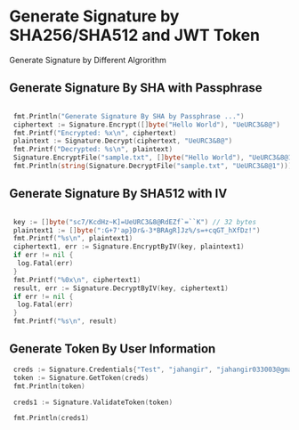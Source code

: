 # Generate Signature by SHA256/SHA512 and JWT Token
Generate Signature by Different Algrorithm

## Generate Signature By SHA with Passphrase
```GO

 fmt.Println("Generate Signature By SHA by Passphrase ...")
 ciphertext := Signature.Encrypt([]byte("Hello World"), "UeURC3&8@")
 fmt.Printf("Encrypted: %x\n", ciphertext)
 plaintext := Signature.Decrypt(ciphertext, "UeURC3&8@")
 fmt.Printf("Decrypted: %s\n", plaintext)
 Signature.EncryptFile("sample.txt", []byte("Hello World"), "UeURC3&8@1")
 fmt.Println(string(Signature.DecryptFile("sample.txt", "UeURC3&8@1")))

```

## Generate Signature By SHA512 with IV
```GO

 key := []byte("sc7/KcdHz~K]=UeURC3&8@RdEZf`=``K") // 32 bytes
 plaintext1 := []byte(":G+7'ap}Dr&-3*BRAgR]Jz%/s=+cqGT_hXfDz!")
 fmt.Printf("%s\n", plaintext1)
 ciphertext1, err := Signature.EncryptByIV(key, plaintext1)
 if err != nil {
  log.Fatal(err)
 }
 fmt.Printf("%0x\n", ciphertext1)
 result, err := Signature.DecryptByIV(key, ciphertext1)
 if err != nil {
  log.Fatal(err)
 }
 fmt.Printf("%s\n", result)
```

## Generate Token By User Information
```GO
 creds := Signature.Credentials{"Test", "jahangir", "jahangir033003@gmail.com"}
 token := Signature.GetToken(creds)
 fmt.Println(token)

 creds1 := Signature.ValidateToken(token)

 fmt.Println(creds1)

```
